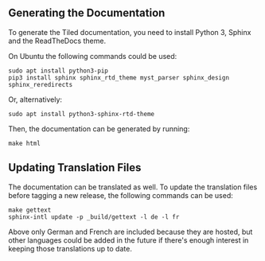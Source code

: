 ## Generating the Documentation

To generate the Tiled documentation, you need to install Python 3, Sphinx and
the ReadTheDocs theme.

On Ubuntu the following commands could be used:

    sudo apt install python3-pip
    pip3 install sphinx sphinx_rtd_theme myst_parser sphinx_design sphinx_reredirects

Or, alternatively:

    sudo apt install python3-sphinx-rtd-theme

Then, the documentation can be generated by running:

    make html

## Updating Translation Files

The documentation can be translated as well. To update the translation files
before tagging a new release, the following commands can be used:

    make gettext
    sphinx-intl update -p _build/gettext -l de -l fr

Above only German and French are included because they are hosted, but other
languages could be added in the future if there's enough interest in keeping
those translations up to date.
